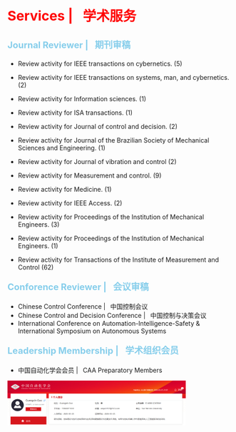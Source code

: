 
**<p style="color: red; font-size: 30px"> Services  |&ensp;  学术服务 </p>**
**<p style="color: skyblue; font-size: 20px">Journal Reviewer |&ensp;  期刊审稿 </p>**
- Review activity for IEEE transactions on cybernetics. (5)

- Review activity for IEEE transactions on systems, man, and cybernetics. (2)
- Review activity for Information sciences. (1)
- Review activity for ISA transactions. (1)
- Review activity for Journal of control and decision. (2)
- Review activity for Journal of the Brazilian Society of Mechanical Sciences and Engineering. (1)
- Review activity for Journal of vibration and control (2)
- Review activity for Measurement and control. (9)
- Review activity for Medicine. (1)
- Review activity for IEEE Access. (2)
- Review activity for Proceedings of the Institution of Mechanical Engineers. (3)
- Review activity for Proceedings of the Institution of Mechanical Engineers. (1)
- Review activity for Transactions of the Institute of Measurement and Control (62) 

**<p style="color: skyblue; font-size: 20px">Conforence Reviewer |&ensp;  会议审稿 </p>**
- Chinese Control Conference |&ensp; 中国控制会议
- Chinese Control and Decision Conference |&ensp;  中国控制与决策会议
- International Conference on Automation-Intelligence-Safety & International Symposium on Autonomous Systems 

**<p style="color: skyblue; font-size: 20px"> Leadership Membership  |&ensp;  学术组织会员 </p>**
- 中国自动化学会会员 |&ensp; CAA Preparatory Members

<img src="caa.png" alt="caa" width="400" height="100">
